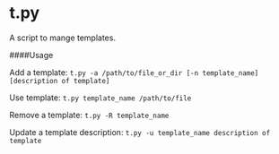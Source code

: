 t.py
====

A script to mange templates.

####Usage

Add a template: `t.py -a /path/to/file_or_dir [-n template_name] [description of template]`

Use template: `t.py template_name /path/to/file`

Remove a template: `t.py -R template_name`

Update a template description: `t.py -u template_name description of template`
